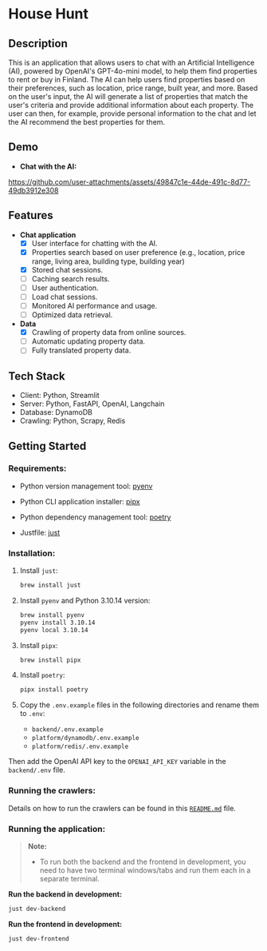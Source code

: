# House Hunt

## Description

This is an application that allows users to chat with an Artificial Intelligence (AI), powered by OpenAI's GPT-4o-mini model, to help them find properties to rent or buy in Finland. The AI can help users find properties based on their preferences, such as location, price range, built year, and more. Based on the user's input, the AI will generate a list of properties that match the user's criteria and provide additional information about each property. The user can then, for example, provide personal information to the chat and let the AI recommend the best properties for them.

## Demo

- **Chat with the AI:**

https://github.com/user-attachments/assets/49847c1e-44de-491c-8d77-49db3912e308

## Features

- **Chat application**
  - [x] User interface for chatting with the AI.
  - [x] Properties search based on user preference (e.g., location, price range, living area, building type, building year)
  - [x] Stored chat sessions.
  - [ ] Caching search results.
  - [ ] User authentication.
  - [ ] Load chat sessions.
  - [ ] Monitored AI performance and usage.
  - [ ] Optimized data retrieval.
- **Data**
  - [x] Crawling of property data from online sources.
  - [ ] Automatic updating property data.
  - [ ] Fully translated property data.

## Tech Stack

- Client: Python, Streamlit
- Server: Python, FastAPI, OpenAI, Langchain
- Database: DynamoDB
- Crawling: Python, Scrapy, Redis

## Getting Started

### Requirements:

- Python version management tool: [pyenv](https://github.com/pyenv/pyenv)

- Python CLI application installer: [pipx](https://github.com/pypa/pipx)

- Python dependency management tool: [poetry](https://python-poetry.org/)

- Justfile: [just](https://github.com/casey/just)

### Installation:

1. Install `just`:

   ```bash
   brew install just
   ```

2. Install `pyenv` and Python 3.10.14 version:

   ```bash
   brew install pyenv
   pyenv install 3.10.14
   pyenv local 3.10.14
   ```

3. Install `pipx`:

   ```bash
   brew install pipx
   ```

4. Install `poetry`:

   ```bash
   pipx install poetry
   ```

5. Copy the `.env.example` files in the following directories and rename them to `.env`:

   - `backend/.env.example`
   - `platform/dynamodb/.env.example`
   - `platform/redis/.env.example`

Then add the OpenAI API key to the `OPENAI_API_KEY` variable in the `backend/.env` file.

### Running the crawlers:

Details on how to run the crawlers can be found in this [`README.md`](scraper/README.md) file.

### Running the application:

> **Note:**
>
> - To run both the backend and the frontend in development, you need to have two terminal windows/tabs and run them each in a separate terminal.

**Run the backend in development:**

```bash
just dev-backend
```

**Run the frontend in development:**

```bash
just dev-frontend
```
